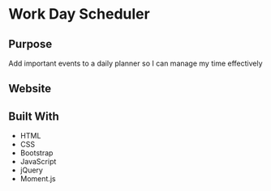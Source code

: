 # Work Day Scheduler

## Purpose

Add important events to a daily planner so I can manage my time effectively

## Website

## Built With

- HTML
- CSS
- Bootstrap
- JavaScript
- jQuery
- Moment.js
